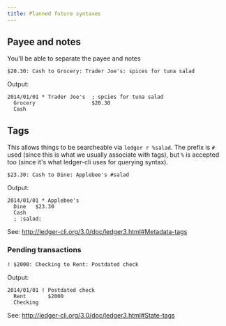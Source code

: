 ```yaml
---
title: Planned future syntaxes
---
```


## Payee and notes

You'll be able to separate the payee and notes

```
$20.30: Cash to Grocery: Trader Joe's: spices for tuna salad
```

Output:

```
2014/01/01 * Trader Joe's  ; spcies for tuna salad
  Grocery                  $20.30
  Cash
```

## Tags

This allows things to be searcheable via `ledger r %salad`. The prefix is `#` 
used (since this is what we usually associate with tags), but `%` is accepted 
too (since it's what ledger-cli uses for querying syntax).

```
$23.30: Cash to Dine: Applebee's #salad
```

Output:

```
2014/01/01 * Applebee's
  Dine   $23.30
  Cash
  ; :salad:
```

See: http://ledger-cli.org/3.0/doc/ledger3.html#Metadata-tags

### Pending transactions

```
! $2000: Checking to Rent: Postdated check
```

Output:

```
2014/01/01 ! Postdated check
  Rent       $2000
  Checking
```

See: http://ledger-cli.org/3.0/doc/ledger3.html#State-tags
